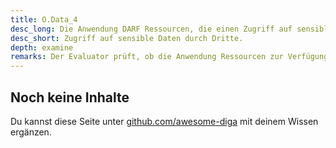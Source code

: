 ```yaml
---
title: O.Data_4
desc_long: Die Anwendung DARF Ressourcen, die einen Zugriff auf sensible Daten ermöglichen, gegenüber Dritten NICHT verfügbar machen.
desc_short: Zugriff auf sensible Daten durch Dritte.
depth: examine
remarks: Der Evaluator prüft, ob die Anwendung Ressourcen zur Verfügung stellt, über die Dritte Zugriff auf sensible Daten erhalten können. Dies umfasst Daten in geteilten Speicherbereichen, Dienste oder Interfaces über die sensible Daten bereitgestellt werden.
---
```


## Noch keine Inhalte

Du kannst diese Seite unter [github.com/awesome-diga](https://github.com/awesome-diga/tr-faq) mit deinem Wissen ergänzen.
